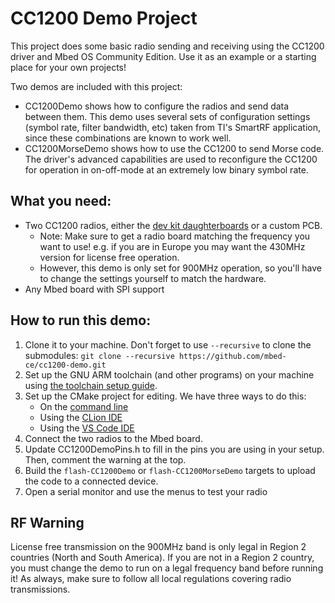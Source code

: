 # CC1200 Demo Project
This project does some basic radio sending and receiving using the CC1200 driver and Mbed OS Community Edition.  Use it as an example or a starting place for your own projects!

Two demos are included with this project: 
- CC1200Demo shows how to configure the radios and send data between them.  This demo uses several sets of configuration settings (symbol rate, filter bandwidth, etc) taken from TI's SmartRF application, since these combinations are known to work well.
- CC1200MorseDemo shows how to use the CC1200 to send Morse code.  The driver's advanced capabilities are used to reconfigure the CC1200 for operation in on-off-mode at an extremely low binary symbol rate.

## What you need:
- Two CC1200 radios, either the [dev kit daughterboards](https://www.ti.com/tool/CC1200EMK-868-930#order-start-development) or a custom PCB.
  - Note: Make sure to get a radio board matching the frequency you want to use!  e.g. if you are in Europe you may want the 430MHz version for license free operation.
  - However, this demo is only set for 900MHz operation, so you'll have to change the settings yourself to match the hardware.
- Any Mbed board with SPI support

## How to run this demo:

1. Clone it to your machine.  Don't forget to use `--recursive` to clone the submodules: `git clone --recursive https://github.com/mbed-ce/cc1200-demo.git`
2. Set up the GNU ARM toolchain (and other programs) on your machine using [the toolchain setup guide](https://github.com/mbed-ce/mbed-os/wiki/Toolchain-Setup-Guide).
3. Set up the CMake project for editing.  We have three ways to do this:
    - On the [command line](https://github.com/mbed-ce/mbed-os/wiki/Project-Setup:-Command-Line)
    - Using the [CLion IDE](https://github.com/mbed-ce/mbed-os/wiki/Project-Setup:-CLion)
    - Using the [VS Code IDE](https://github.com/mbed-ce/mbed-os/wiki/Project-Setup:-VS-Code)
4. Connect the two radios to the Mbed board.
5. Update CC1200DemoPins.h to fill in the pins you are using in your setup.  Then, comment the warning at the top.
6. Build the `flash-CC1200Demo` or `flash-CC1200MorseDemo` targets to upload the code to a connected device.
7. Open a serial monitor and use the menus to test your radio

## RF Warning
License free transmission on the 900MHz band is only legal in Region 2 countries (North and South America).  If you are not in a Region 2 country, you must change the demo to run on a legal frequency band before running it!  As always, make sure to follow all local regulations covering radio transmissions.
